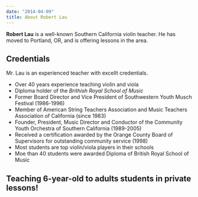 ```yaml
---
date: "2014-04-09"
title: About Robert Lau
---
```


**Robert Lau** is a well-known Southern California violin teacher. He has moved to Portland, OR, and is offering lessons in the area.

## Credentials

Mr. Lau is an experienced teacher with excellt credentials.

*  Over 40 years experience teaching violin and viola  
*  Diploma holder of the *Brithish Royal School of Music*  
*  Former Board Director and Vice President of Southwestern Youth Musch Festival (1986-1996)  
*  Member of American String Teachers Association and Music Teachers Association of California (since 1983)  
*  Founder, President, Music Director and Conductor of the Community Youth Orchestra of Southern California (1989-2005)  
*  Received a certification awarded by the Orange County Board of Supervisors for outstanding community service (1998)  
*  Most students are top violin/viola players in their schools  
*  Moe than 40 students were awarded Diploma of British Royal School of Music  

## Teaching 6-year-old to adults students in private lessons!



